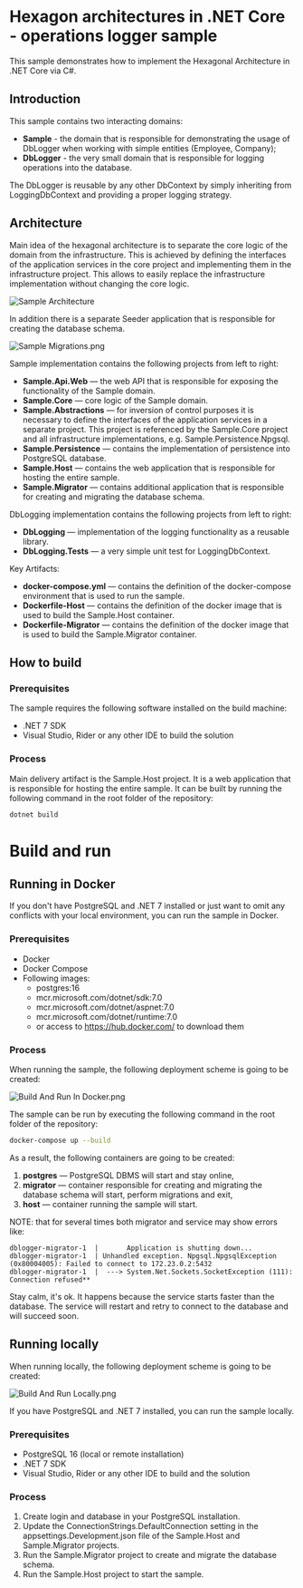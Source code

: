 # Hexagon architectures in .NET Core - operations logger sample

This sample demonstrates how to implement the Hexagonal Architecture in .NET Core via C#.

## Introduction

This sample contains two interacting domains:
- **Sample** - the domain that is responsible for demonstrating the usage of DbLogger when working with simple entities (Employee, Company);
- **DbLogger** - the very small domain that is responsible for logging operations into the database.

The DbLogger is reusable by any other DbContext by simply inheriting from LoggingDbContext and providing a proper logging strategy.

## Architecture

Main idea of the hexagonal architecture is to separate the core logic of the domain from the infrastructure. This is achieved by defining the interfaces of the application services in the core project and implementing them in the infrastructure project. This allows to easily replace the infrastructure implementation without changing the core logic.

![Sample Architecture](docs/Sample%20Architecture.png)

In addition there is a separate Seeder application that is responsible for creating the database schema.

![Sample Migrations.png](docs%2FSample%20Migrations.png)

Sample implementation contains the following projects from left to right:
- **Sample.Api.Web** — the web API that is responsible for exposing the functionality of the Sample domain.
- **Sample.Core** — core logic of the Sample domain.
- **Sample.Abstractions** — for inversion of control purposes it is necessary to define the interfaces of the application services in a separate project. This project is referenced by the Sample.Core project and all infrastructure implementations, e.g. Sample.Persistence.Npgsql.
- **Sample.Persistence** — contains the implementation of persistence into PostgreSQL database.
- **Sample.Host** — contains the web application that is responsible for hosting the entire sample.
- **Sample.Migrator** — contains additional application that is responsible for creating and migrating the database schema.

DbLogging implementation contains the following projects from left to right:
- **DbLogging** — implementation of the logging functionality as a reusable library.
- **DbLogging.Tests** — a very simple unit test for LoggingDbContext.

Key Artifacts:
- **docker-compose.yml** — contains the definition of the docker-compose environment that is used to run the sample.
- **Dockerfile-Host** — contains the definition of the docker image that is used to build the Sample.Host container.
- **Dockerfile-Migrator** — contains the definition of the docker image that is used to build the Sample.Migrator container.

## How to build

### Prerequisites

The sample requires the following software installed on the build machine:
- .NET 7 SDK
- Visual Studio, Rider or any other IDE to build the solution

### Process

Main delivery artifact is the Sample.Host project. It is a web application that is responsible for hosting the entire sample. It can be built by running the following command in the root folder of the repository:

```bash
dotnet build
```

# Build and run

## Running in Docker

If you don't have PostgreSQL and .NET 7 installed or just want to omit any conflicts with your local environment, you can run the sample in Docker. 

### Prerequisites
- Docker
- Docker Compose
- Following images:
  - postgres:16
  - mcr.microsoft.com/dotnet/sdk:7.0
  - mcr.microsoft.com/dotnet/aspnet:7.0
  - mcr.microsoft.com/dotnet/runtime:7.0
  - or access to https://hub.docker.com/ to download them

### Process

When running the sample, the following deployment scheme is going to be created:

![Build And Run In Docker.png](docs%2FBuild%20And%20Run%20In%20Docker.png)

The sample can be run by executing the following command in the root folder of the repository:

```bash
docker-compose up --build
```

As a result, the following containers are going to be created:
1. **postgres** — PostgreSQL DBMS will start and stay online,
2. **migrator** — container responsible for creating and migrating the database schema will start, perform migrations and exit,
3. **host** — container running the sample will start.

NOTE: that for several times both migrator and service may show errors like:

```
dblogger-migrator-1  |       Application is shutting down...
dblogger-migrator-1  | Unhandled exception. Npgsql.NpgsqlException (0x80004005): Failed to connect to 172.23.0.2:5432
dblogger-migrator-1  |  ---> System.Net.Sockets.SocketException (111): Connection refused**
```

Stay calm, it's ok. It happens because the service starts faster than the database. The service will restart and retry to connect to the database and will succeed soon.

## Running locally

When running locally, the following deployment scheme is going to be created:

![Build And Run Locally.png](docs%2FBuild%20And%20Run%20Locally.png)

If you have PostgreSQL and .NET 7 installed, you can run the sample locally.

### Prerequisites
- PostgreSQL 16 (local or remote installation)
- .NET 7 SDK
- Visual Studio, Rider or any other IDE to build and the solution

### Process

1. Create login and database in your PostgreSQL installation.
2. Update the ConnectionStrings.DefaultConnection setting in the appsettings.Development.json file of the Sample.Host and Sample.Migrator projects.
3. Run the Sample.Migrator project to create and migrate the database schema.
4. Run the Sample.Host project to start the sample.